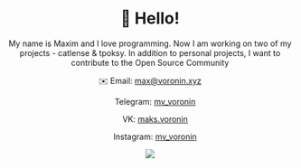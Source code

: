 <center>
<h1>👋 Hello!</h1>
<p>My name is Maxim and I love programming. Now I am working on two of my projects - catlense & tpoksy. In addition to personal projects, I want to contribute to the Open Source Community</p>

✉️ Email: [max@voronin.xyz](mailto:max@voronin.xyz)

<img src="https://upload.wikimedia.org/wikipedia/commons/thumb/8/83/Telegram_2019_Logo.svg/1024px-Telegram_2019_Logo.svg.png" width="14"> Telegram: [mv_voronin](https://t.me/mv_voronin)

<img src="https://camo.githubusercontent.com/beff410f002d375a4f73972727a375857b966263beb60eaa359a13308f6e9626/68747470733a2f2f75706c6f61642e77696b696d656469612e6f72672f77696b6970656469612f636f6d6d6f6e732f7468756d622f322f32312f564b2e636f6d2d6c6f676f2e7376672f32383870782d564b2e636f6d2d6c6f676f2e7376672e706e67" width="14" /> VK: [maks.voronin](https://vk.com/maks.voronin)

<img src="https://raw.githubusercontent.com/hussainweb/hussainweb/main/icons/instagram.png" width="14" /> Instagram: [mv_voronin](https://instagram.com/mv_voronin)

![](https://visitor-badge.glitch.me/badge?page_id=maksvoronin.github)
</center>
